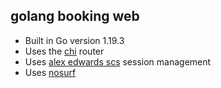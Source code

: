 ## golang booking web
- Built in Go version 1.19.3
- Uses the [chi](https://github.com/go-chi/chi) router 
- Uses [alex edwards scs](https://github.com/alexedwards/scs) session management
- Uses [nosurf](https://github.com/justinas/nosurf) 

